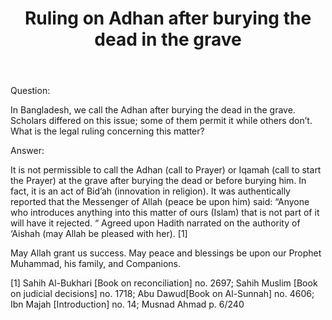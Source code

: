 ﻿---
layout: post
title: "Ruling on Adhan after burying the dead in the grave"
publisher: "alsalafiyyah@icloud.com"
source: "Fatwas of the Permanent Committee of KSA no.3549"
category: ["bidah", funerals]
hijri: Dhul-Qa'dah 25, 1441 AH
shaykhs: 
 - Shaykh Ibn Baz
 - Shaykh Abdul-Razzaq al-Afify
 - Shaykh Abdullah ibn Ghudayyan
 - Shaykh Abdullah ibn Qa'ud
---

Question: 

In Bangladesh, we call the Adhan after burying the dead in the grave. Scholars differed on this issue; some of them permit it while others don’t. What is the legal ruling concerning this matter?

Answer: 

It is not permissible to call the Adhan (call to Prayer) or Iqamah (call to start the Prayer) at the grave after burying the dead or before burying him. In fact, it is an act of Bid’ah (innovation in religion). It was authentically reported that the Messenger of Allah (peace be upon him) said: “Anyone who introduces anything into this matter of ours (Islam) that is not part of it will have it rejected. “ Agreed upon Hadith narrated on the authority of ‘Aishah (may Allah be pleased with her). [1]

May Allah grant us success. May peace and blessings be upon our Prophet Muhammad, his family, and Companions. 

[1] Sahih Al-Bukhari [Book on reconciliation] no. 2697; Sahih Muslim [Book on judicial decisions] no. 1718; Abu Dawud[Book on Al-Sunnah] no. 4606; Ibn Majah [Introduction] no. 14; Musnad Ahmad p. 6/240
